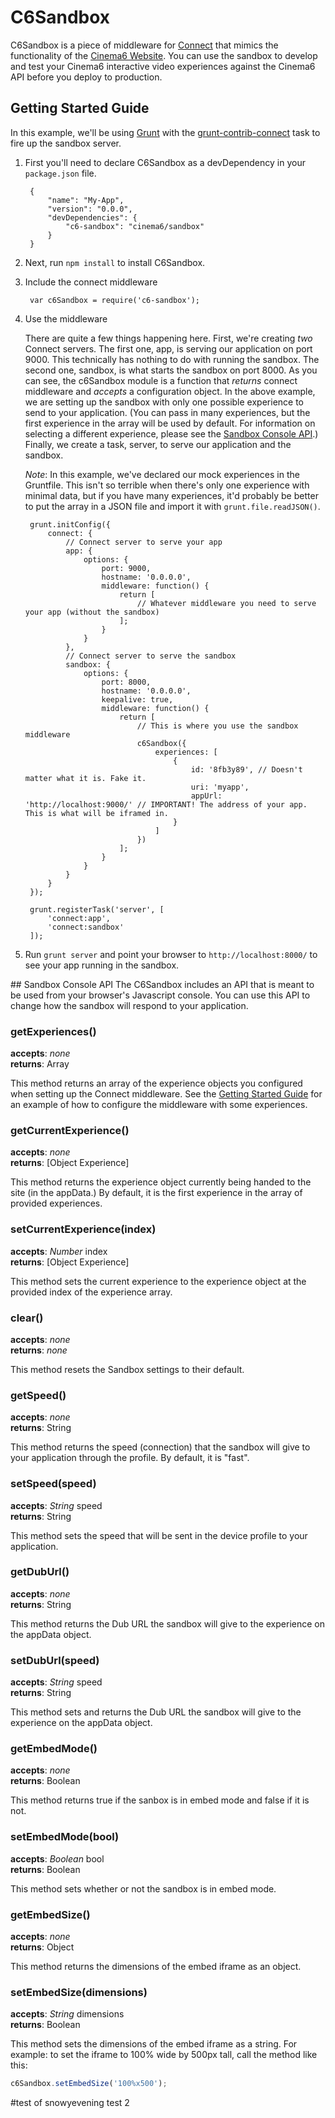 # C6Sandbox
C6Sandbox is a piece of middleware for [Connect](https://github.com/senchalabs/connect) that mimics the functionality of the [Cinema6 Website](https://github.com/cinema6/site). You can use the sandbox to develop and test your Cinema6 interactive video experiences against the Cinema6 API before you deploy to production.

## <a id="getting-started"></a>Getting Started Guide
In this example, we'll be using [Grunt](https://github.com/gruntjs/grunt) with the [grunt-contrib-connect](https://github.com/gruntjs/grunt-contrib-connect) task to fire up the sandbox server.

1. First you'll need to declare C6Sandbox as a devDependency in your ````package.json```` file.

		{
    		"name": "My-App",
		    "version": "0.0.0",
		    "devDependencies": {
		        "c6-sandbox": "cinema6/sandbox"
		    }
		}

2. Next, run ````npm install```` to install C6Sandbox.

3. Include the connect middleware

		var c6Sandbox = require('c6-sandbox');
		
4. Use the middleware

	There are quite a few things happening here. First, we're creating *two* Connect servers. The first one, app, is serving our application on port 9000. This technically has nothing to do with running the sandbox. The second one, sandbox, is what starts the sandbox on port 8000. As you can see, the c6Sandbox module is a function that *returns* connect middleware and *accepts* a configuration object. In the above example, we are setting up the sandbox with only one possible experience to send to your application. (You can pass in many experiences, but the first experience in the array will be used by default. For information on selecting a different experience, please see the [Sandbox Console API](#console-api).) Finally, we create a task, server, to serve our application and the sandbox.
	
	*Note*: In this example, we've declared our mock experiences in the Gruntfile. This isn't so terrible when there's only one experience with minimal data, but if you have many experiences, it'd probably be better to put the array in a JSON file and import it with ````grunt.file.readJSON()````.

		grunt.initConfig({
			connect: {
				// Connect server to serve your app
				app: {
					options: {
						port: 9000,
						hostname: '0.0.0.0',
						middleware: function() {
							return [
								// Whatever middleware you need to serve your app (without the sandbox)
							];
						}
					}
				},
				// Connect server to serve the sandbox
				sandbox: {
					options: {
						port: 8000,
						hostname: '0.0.0.0',
						keepalive: true,
						middleware: function() {
							return [
								// This is where you use the sandbox middleware
								c6Sandbox({
									experiences: [
										{
											id: '8fb3y89', // Doesn't matter what it is. Fake it.
											uri: 'myapp',
											appUrl: 'http://localhost:9000/' // IMPORTANT! The address of your app. This is what will be iframed in.
										}
									]
								})
							];
						}
					}
				}
			}
		});
		
		grunt.registerTask('server', [
			'connect:app',
			'connect:sandbox'
		]);

5. Run ````grunt server```` and point your browser to ````http://localhost:8000/```` to see your app running in the sandbox.

##<a id="console-api"></a> Sandbox Console API
The C6Sandbox includes an API that is meant to be used from your browser's Javascript console. You can use this API to change how the sandbox will respond to your application.

### getExperiences()
**accepts**: *none*  
**returns**: Array

This method returns an array of the experience objects you configured when setting up the Connect middleware. See the [Getting Started Guide](#getting-started) for an example of how to configure the middleware with some experiences.

### getCurrentExperience()
**accepts**: *none*  
**returns**: [Object Experience]

This method returns the experience object currently being handed to the site (in the appData.) By default, it is the first experience in the array of provided experiences.

### setCurrentExperience(index)
**accepts**: *Number* index  
**returns**: [Object Experience]

This method sets the current experience to the experience object at the provided index of the experience array.

### clear()
**accepts**: *none*  
**returns**: *none*

This method resets the Sandbox settings to their default.

### getSpeed()
**accepts**: *none*  
**returns**: String

This method returns the speed (connection) that the sandbox will give to your application through the profile. By default, it is "fast".

### setSpeed(speed)
**accepts**: *String* speed  
**returns**: String

This method sets the speed that will be sent in the device profile to your application.

### getDubUrl()
**accepts**: *none*  
**returns**: String

This method returns the Dub URL the sandbox will give to the experience on the appData object.

### setDubUrl(speed)
**accepts**: *String* speed  
**returns**: String

This method sets and returns the Dub URL the sandbox will give to the experience on the appData object.

### getEmbedMode()
**accepts**: *none*  
**returns**: Boolean

This method returns true if the sanbox is in embed mode and false if it is not.

### setEmbedMode(bool)
**accepts**: *Boolean* bool  
**returns**: Boolean

This method sets whether or not the sandbox is in embed mode.

### getEmbedSize()
**accepts**: *none*  
**returns**: Object

This method returns the dimensions of the embed iframe as an object.

### setEmbedSize(dimensions)
**accepts**: *String* dimensions  
**returns**: Boolean

This method sets the dimensions of the embed iframe as a string. For example: to set the iframe to 100% wide by 500px tall, call the method like this:
```javascript
c6Sandbox.setEmbedSize('100%x500');
```
#test of snowyevening test 2
